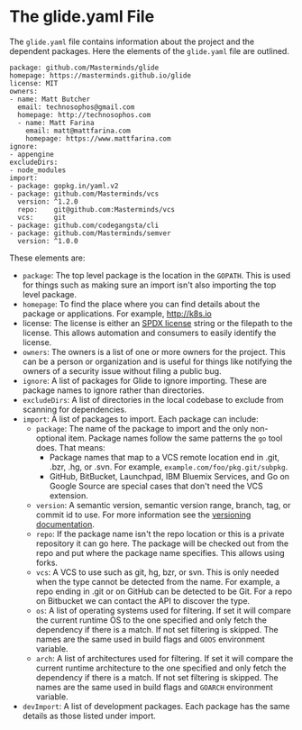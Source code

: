 # The glide.yaml File

The `glide.yaml` file contains information about the project and the dependent packages. Here the elements of the `glide.yaml` file are outlined.

    package: github.com/Masterminds/glide
    homepage: https://masterminds.github.io/glide
    license: MIT
    owners:
    - name: Matt Butcher
      email: technosophos@gmail.com
      homepage: http://technosophos.com
      - name: Matt Farina
        email: matt@mattfarina.com
        homepage: https://www.mattfarina.com
    ignore:
    - appengine
    excludeDirs:
    - node_modules
    import:
    - package: gopkg.in/yaml.v2
    - package: github.com/Masterminds/vcs
      version: ^1.2.0
      repo:    git@github.com:Masterminds/vcs
      vcs:     git
    - package: github.com/codegangsta/cli
    - package: github.com/Masterminds/semver
      version: ^1.0.0

These elements are:

- `package`: The top level package is the location in the `GOPATH`. This is used for things such as making sure an import isn't also importing the top level package.
- `homepage`: To find the place where you can find details about the package or applications. For example, http://k8s.io
- license: The license is either an [SPDX license](http://spdx.org/licenses/) string or the filepath to the license. This allows automation and consumers to easily identify the license.
- `owners`: The owners is a list of one or more owners for the project. This can be a person or organization and is useful for things like notifying the owners of a security issue without filing a public bug.
- `ignore`: A list of packages for Glide to ignore importing. These are package names to ignore rather than directories.
- `excludeDirs`: A list of directories in the local codebase to exclude from scanning for dependencies.
- `import`: A list of packages to import. Each package can include:
    - `package`: The name of the package to import and the only non-optional item. Package names follow the same patterns the `go` tool does. That means:
        - Package names that map to a VCS remote location end in .git, .bzr, .hg, or .svn. For example, `example.com/foo/pkg.git/subpkg`.
        - GitHub, BitBucket, Launchpad, IBM Bluemix Services, and Go on Google Source are special cases that don't need the VCS extension.
    - `version`: A semantic version, semantic version range, branch, tag, or commit id to use. For more information see the [versioning documentation](versions.md).
    - `repo`: If the package name isn't the repo location or this is a private repository it can go here. The package will be checked out from the repo and put where the package name specifies. This allows using forks.
    - `vcs`: A VCS to use such as git, hg, bzr, or svn. This is only needed when the type cannot be detected from the name. For example, a repo ending in .git or on GitHub can be detected to be Git. For a repo on Bitbucket we can contact the API to discover the type.
    - `os`: A list of operating systems used for filtering. If set it will compare the current runtime OS to the one specified and only fetch the dependency if there is a match. If not set filtering is skipped. The names are the same used in build flags and `GOOS` environment variable.
    - `arch`: A list of architectures used for filtering. If set it will compare the current runtime architecture to the one specified and only fetch the dependency if there is a match. If not set filtering is skipped. The names are the same used in build flags and `GOARCH` environment variable.
- `devImport`: A list of development packages. Each package has the same details as those listed under import.
